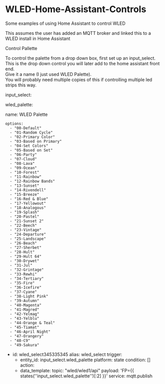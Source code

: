# WLED-Home-Assistant-Controls
Some examples of using Home Assistant to control WLED

This assumes the user has added an MQTT broker and linked this to a WLED install in Home Assistant

Control Pallette

To control the palette from a drop down box, first set up an input_select.  
This is the drop down control you will later add to the home assistant front end.  
Give it a name (I just used WLED Palette).  
You will probably need multiple copies of this if controlling multiple led strips this way.

input_select:

  wled_palette:
  
  name: WLED Palette

    options:
      - "00-Default"
      - "01-Random Cycle"
      - "02-Primary Color"
      - "03-Based on Primary"
      - "04-Set Colors"
      - "05-Based on Set"
      - "06-Party"
      - "07-Cloud"
      - "08-Lava"
      - "09-Ocean"
      - "10-Forest"
      - "11-Rainbow"
      - "12-Rainbow Bands"
      - "13-Sunset"
      - "14-Rivendell"
      - "15-Breeze"
      - "16-Red & Blue"
      - "17-Yellowout"
      - "18-Analogous"
      - "19-Splash"
      - "20-Pastel"
      - "21-Sunset 2"
      - "22-Beech"
      - "23-Vintage"
      - "24-Departure"
      - "25-Landscape"
      - "26-Beach"
      - "27-Sherbet"
      - "28-Hult"
      - "29-Hult 64"
      - "30-Drywet"
      - "31-Jul"
      - "32-Grintage"
      - "33-Rewhi"
      - "34-Tertiary"
      - "35-Fire"
      - "36-Icefire"
      - "37-Cyane"
      - "38-Light Pink"
      - "39-Autumn"
      - "40-Magenta"
      - "41-Magred"
      - "42-Yelmag"
      - "43-Yelblu"
      - "44-Orange & Teal"
      - "45-Tiamat"
      - "46-April Night"
      - "47-Orangery"
      - "48-C9"
      - "49-Sakura"

- id: wled_select345335345
  alias: wled_select
  trigger:
  - entity_id: input_select.wled_palette
    platform: state
  condition: []
  action:
  - data_template:
      topic: "wled/wled1/api"
      payload: 'FP={{ states(''input_select.wled_palette'')[:2] }}'
    service: mqtt.publish
    

